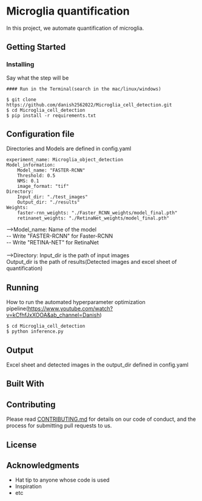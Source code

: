 
# Microglia quantification 

In this project, we automate quantification of microglia.



## Getting Started


### Installing


Say what the step will be
    
    #### Run in the Terminal(search in the mac/linux/windows) 

    $ git clone https://github.com/danish2562022/Microglia_cell_detection.git
    $ cd Microglia_cell_detection
    $ pip install -r requirements.txt

## Configuration file
Directories and Models are defined in config.yaml
    
    experiment_name: Microglia_object_detection
    Model_information:
        Model_name: "FASTER-RCNN" 
        Threshold: 0.5
        NMS: 0.1
        image_format: "tif"     
    Directory:
        Input_dir: "./test_images"
        Output_dir: "./results"
    Weights:
        faster-rnn_weights: "./Faster_RCNN_weights/model_final.pth"
        retinanet_weights: "./RetinaNet_weights/model_final.pth"

-->Model_name: Name of the model<br />
            -- Write "FASTER-RCNN" for Faster-RCNN<br />
            -- Write "RETINA-NET" for RetinaNet<br /><br />
-->Directory: Input_dir is the path of input images<br />
              Output_dir is the path of results(Detected images and excel sheet of quantification) 
            
## Running

How to run the automated hyperparameter optimization pipeline(https://www.youtube.com/watch?v=kCfhfJxXOOA&ab_channel=Danish)<br />

    $ cd Microglia_cell_detection
    $ python inference.py


## Output

Excel sheet and detected images in the output_dir defined in config.yaml







        

## Built With

 

## Contributing

Please read [CONTRIBUTING.md](CONTRIBUTING.md) for details on our code
of conduct, and the process for submitting pull requests to us.



## License



## Acknowledgments

  - Hat tip to anyone whose code is used
  - Inspiration
  - etc

